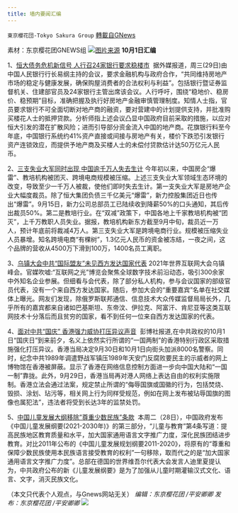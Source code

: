 ```yaml
---
title: 墙内要闻汇编
---
```

`東京櫻花団-Tokyo Sakura Group` [轉載自GNews](https://gnews.org/zh-hans/1566303/)

素材：东京樱花团GNEWS组
![](https://lh6.googleusercontent.com/gAq9s5oxBCMt1RLVzDepQXKGj1lLb-ojDxI_XAkl9f9mrNdRmXj_VEtc2ndY-M8wBvsbhxIHppYPW8yswybQW_nmXe67KiOIvQNP2E0S28VonZ1Q89eO019RW_q7CRgvxW1lNi__=s0)[图片来源](https://www.aboluowang.com/2021/1001/1653779.html)
**10月1日汇编**

1、[恒大债务危机新信号 人行召24家银行要求稳楼市](https://www.aboluowang.com/2021/1001/1653779.html) 
据外媒报道，周三(29日)由中国人民银行行长易纲主持的会议，要求金融机构与政府合作，“共同维持房地产市场的稳定与健康发展，确保购屋消费者的合法权利与利益”。包括银行暨证券监督机关、住建部官员及24家银行主管出席该会议。人行呼吁，围绕“稳地价、稳房价、稳预期”目标，准确把握及执行好房地产金融审慎管理制度。知情人士指，官员要求银行不可全面切断对地产商的融资，要对营建中的计划提供支持，并批准购买楼花人士的抵押贷款。分析师指上述会议凸显中国政府目前采取的措施，以应对恒大引发的潜在扩散风险；进而引导部分资金流入中国的地产商。花旗银行料至今年底，中国银行系统约41%资产直接或间接与房地产有关，楼价下跌恐引发银行资产连锁效应，而提供予地产商及买楼人士的未偿付贷款估计达50万亿元人民币。

2、[三支失业大军同时出现 中国逾千万人失去生计](https://www.aboluowang.com/2021/1001/1653768.html) 
今年初以来，中国房企“爆雷”、教培机构被团灭、跨境电商规模被压缩。上述三支失业大军领域生态环境的改变，导致至少一千万人被裁，使他们即时失去生计。第一支失业大军是房地产企业大幅度裁员。除了恒大集团负债三千亿美元“爆雷”，新力控股集团近日也传出“爆雷”。9月15日，新力公司总部员工已陆续收到降薪50%的口头通知，其后传出裁员50%。第二是教培行业。在“双减”政策下，中国各地上千家教培机构被“团灭”，上千万教职人员失业。据报，教培机构新东方截至9月中旬，裁员近一万人，预计年底前将裁减4万人。第三支失业大军是跨境电商行业。规模被压缩失业人员暴增。知名跨境电商“有棵树”，1.3亿元人民币的资金被冻结，一夜之间，这个品牌的营收从4500万下滑到100万，1400名员工离职。

3、[乌镇大会中共“国际盟友”未见西方发达国家代表](https://www.aboluowang.com/2021/1001/1653863.html)
2021年世界互联网大会乌镇峰会。官媒吹嘘:“互联网之光”博览会聚焦全球数字技术前沿动态，吸引300余家中外知名企业参展。但细看与会代表，除了部分私人机构，参与会议国家的部级官员代表，没有一个来自西方发达国家。随后，参加大会的“重要嘉宾”名单在社交媒体上曝光。网友们发现，除俄罗斯联邦通信、信息技术大众传媒监督局局长外，几乎所有的嘉宾都来自诸如巴基斯坦、东帝汶、伊拉克、阿富汗、肯尼亚等这类互联网技术十分落后而且贫穷的国家，看不到任何一位来自西方发达国家的代表。

4、[面对中共“国庆” 香港强力威协打压异议声音](https://www.voachinese.com/a/Hong-Kong-Deploys-Massive-Police-For-National-Day-20210930/6252028.html) 
彭博社报道,在中共政权的10月1日“国庆日”到来前夕，名义上依然实行所谓的“一国两制”的香港特别行政区采取措施强化打压异议。香港当局决定9月30日和10月1日向街头加派8000名警察。同时，纪念中共1989年调遣野战军镇压1989年天安门反腐败要民主的示威者的网上博物馆在香港被屏蔽。显示了香港在网络信息控制方面进一步向中国大陆和“一国一制”靠拢。此外，9月29日，香港当局再对港人网络上表达自由的权利实施限制。香港立法会通过法案，规定禁止所谓的“侮辱国旗或国徽的行为，包括焚烧、毁损、涂划、玷污等，相关网上行为同样受规范，例如在网上发布被玷辱国旗的图像也属犯法”，违法者将受到长达3年的监禁处罚。

5、[中国儿童发展大纲移除”尊重少数民族”条款](https://www.aboluowang.com/2021/1001/1653981.html) 
本周二（28日），中国政府发布《中国儿童发展纲要(2021-2030年)》的第三部分，“儿童与教育”第4条写道：提高民族地区教育质量和水平，加大国家通用语言文字推广力度，深化民族团结进步教育。对比2011年公布的《中国儿童发展规划纲要2011-2020》，将原有的“尊重和保障少数民族使用本民族语言接受教育的权利”一句移除，取而代之的是“加大国家通用语言文字推广力度”。总部在德国的世界维吾尔代表大会发言人迪里夏提认为，中共政府公布的新《儿童发展纲要》是为了加强从儿童时期灌输汉式文化、语言、文字，消灭民族文化。

（本文只代表个人观点，与Gnews网站无关）
*编辑：东京樱花团 /平安卿卿
发布：东京樱花团 /平安卿卿*
![](https://assets.gnews.org/wp-content/uploads/2021/09/image0-1-18.jpg)
